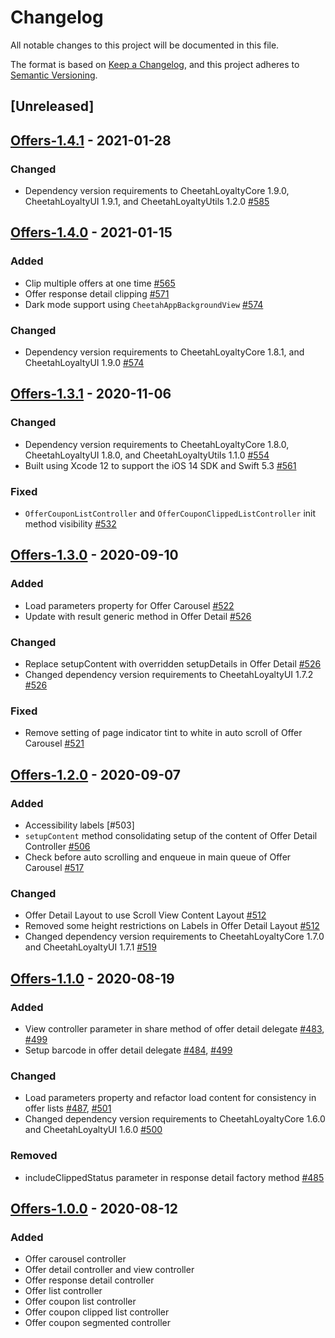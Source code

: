 # Changelog
All notable changes to this project will be documented in this file.

The format is based on [Keep a Changelog](https://keepachangelog.com/en/1.0.0/),
and this project adheres to [Semantic Versioning](https://semver.org/spec/v2.0.0.html).

## [Unreleased]

## [Offers-1.4.1] - 2021-01-28

### Changed
- Dependency version requirements to CheetahLoyaltyCore 1.9.0, CheetahLoyaltyUI 1.9.1, and CheetahLoyaltyUtils 1.2.0 [#585]

[#585]: https://github.com/LoyalSphere/cheetah-loyalty-ios-sdk/pull/585
[Offers-1.4.1]: https://github.com/LoyalSphere/cheetah-loyalty-ios-sdk/milestone/81?closed=1

## [Offers-1.4.0] - 2021-01-15

### Added
- Clip multiple offers at one time [#565]
- Offer response detail clipping [#571]
- Dark mode support using `CheetahAppBackgroundView` [#574]

### Changed
- Dependency version requirements to CheetahLoyaltyCore 1.8.1, and CheetahLoyaltyUI 1.9.0 [#574]

[#565]: https://github.com/LoyalSphere/cheetah-loyalty-ios-sdk/pull/565
[#571]: https://github.com/LoyalSphere/cheetah-loyalty-ios-sdk/pull/571
[#574]: https://github.com/LoyalSphere/cheetah-loyalty-ios-sdk/pull/574
[Offers-1.4.0]: https://github.com/LoyalSphere/cheetah-loyalty-ios-sdk/milestone/72?closed=1

## [Offers-1.3.1] - 2020-11-06
### Changed
- Dependency version requirements to CheetahLoyaltyCore 1.8.0, CheetahLoyaltyUI 1.8.0, and CheetahLoyaltyUtils 1.1.0 [#554]
- Built using Xcode 12 to support the iOS 14 SDK and Swift 5.3 [#561]

### Fixed
- `OfferCouponListController` and `OfferCouponClippedListController` init method visibility [#532]

[#532]: https://github.com/LoyalSphere/cheetah-loyalty-ios-sdk/pull/532
[#554]: https://github.com/LoyalSphere/cheetah-loyalty-ios-sdk/pull/554
[#561]: https://github.com/LoyalSphere/cheetah-loyalty-ios-sdk/pull/561
[Offers-1.3.1]: https://github.com/LoyalSphere/cheetah-loyalty-ios-sdk/milestone/65?closed=1

## [Offers-1.3.0] - 2020-09-10
### Added
- Load parameters property for Offer Carousel [#522]
- Update with result generic method in Offer Detail [#526]

### Changed
- Replace setupContent with overridden setupDetails in Offer Detail [#526]
- Changed dependency version requirements to CheetahLoyaltyUI 1.7.2 [#526]

### Fixed
- Remove setting of page indicator tint to white in auto scroll of Offer Carousel [#521]

[#521]: https://github.com/LoyalSphere/cheetah-loyalty-ios-sdk/pull/521
[#522]: https://github.com/LoyalSphere/cheetah-loyalty-ios-sdk/pull/522
[#526]: https://github.com/LoyalSphere/cheetah-loyalty-ios-sdk/pull/526
[Offers-1.3.0]: https://github.com/LoyalSphere/cheetah-loyalty-ios-sdk/milestone/62?closed=1

## [Offers-1.2.0] - 2020-09-07
### Added
- Accessibility labels [#503]
- `setupContent` method consolidating setup of the content of Offer Detail Controller [#506]
- Check before auto scrolling and enqueue in main queue of Offer Carousel [#517]

### Changed
- Offer Detail Layout to use Scroll View Content Layout [#512]
- Removed some height restrictions on Labels in Offer Detail Layout [#512]
- Changed dependency version requirements to CheetahLoyaltyCore 1.7.0 and CheetahLoyaltyUI 1.7.1 [#519]

[#506]: https://github.com/LoyalSphere/cheetah-loyalty-ios-sdk/pull/506
[#512]: https://github.com/LoyalSphere/cheetah-loyalty-ios-sdk/pull/512
[#517]: https://github.com/LoyalSphere/cheetah-loyalty-ios-sdk/pull/517
[#519]: https://github.com/LoyalSphere/cheetah-loyalty-ios-sdk/pull/519
[Offers-1.2.0]: https://github.com/LoyalSphere/cheetah-loyalty-ios-sdk/milestone/54?closed=1

## [Offers-1.1.0] - 2020-08-19
### Added
- View controller parameter in share method of offer detail delegate [#483], [#499]
- Setup barcode in offer detail delegate [#484], [#499]

### Changed
- Load parameters property and refactor load content for consistency in offer lists [#487], [#501]
- Changed dependency version requirements to CheetahLoyaltyCore 1.6.0 and CheetahLoyaltyUI 1.6.0 [#500]

### Removed
- includeClippedStatus parameter in response detail factory method [#485]

[#483]: https://github.com/LoyalSphere/cheetah-loyalty-ios-sdk/pull/483
[#484]: https://github.com/LoyalSphere/cheetah-loyalty-ios-sdk/pull/484
[#485]: https://github.com/LoyalSphere/cheetah-loyalty-ios-sdk/pull/485
[#487]: https://github.com/LoyalSphere/cheetah-loyalty-ios-sdk/pull/487
[#499]: https://github.com/LoyalSphere/cheetah-loyalty-ios-sdk/pull/499
[#500]: https://github.com/LoyalSphere/cheetah-loyalty-ios-sdk/pull/500
[#501]: https://github.com/LoyalSphere/cheetah-loyalty-ios-sdk/pull/501
[Offers-1.1.0]: https://github.com/LoyalSphere/cheetah-loyalty-ios-sdk/milestone/48?closed=1

## [Offers-1.0.0] - 2020-08-12

### Added
- Offer carousel controller
- Offer detail controller and view controller
- Offer response detail controller
- Offer list controller
- Offer coupon list controller
- Offer coupon clipped list controller
- Offer coupon segmented controller

[Offers-1.0.0]: https://github.com/LoyalSphere/cheetah-loyalty-ios-sdk/milestone/40?closed=1
